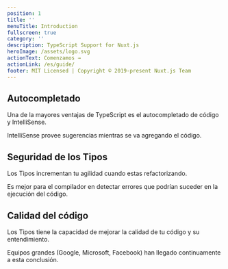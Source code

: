 ```yaml
---
position: 1
title: ''
menuTitle: Introduction
fullscreen: true
category: ''
description: TypeScript Support for Nuxt.js
heroImage: /assets/logo.svg
actionText: Comenzamos →
actionLink: /es/guide/
footer: MIT Licensed | Copyright © 2019-present Nuxt.js Team
---
```


<div class="features">
  <div class="feature">
    <h2>Autocompletado</h2>
    <p>Una de la mayores ventajas de TypeScript es el autocompletado de código y IntelliSense.</p>
    <p>IntelliSense provee sugerencias mientras se va agregando el código.</p>
  </div>
  <div class="feature">
    <h2>Seguridad de los Tipos</h2>
    <p>Los Tipos incrementan tu agilidad cuando estas refactorizando.</p>
    <p>Es mejor para el compilador en detectar errores que podrían suceder en la ejecución del código.</p>
  </div>
  <div class="feature">
    <h2>Calidad del código</h2>
    <p>Los Tipos tiene la capacidad de mejorar la calidad de tu código y su entendimiento.</p> 
    <p>Equipos grandes (Google, Microsoft, Facebook) han llegado continuamente a esta conclusión.</p>
  </div>
</div>

